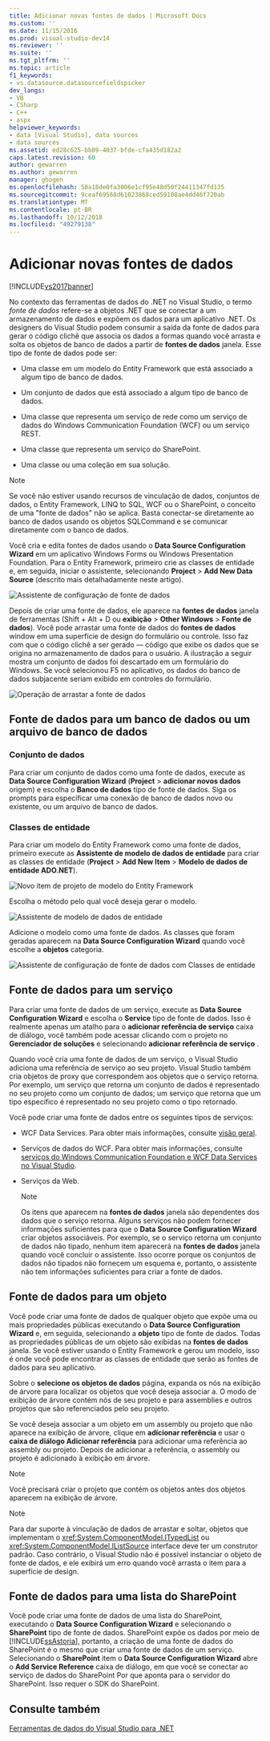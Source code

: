 ```yaml
---
title: Adicionar novas fontes de dados | Microsoft Docs
ms.custom: ''
ms.date: 11/15/2016
ms.prod: visual-studio-dev14
ms.reviewer: ''
ms.suite: ''
ms.tgt_pltfrm: ''
ms.topic: article
f1_keywords:
- vs.datasource.datasourcefieldspicker
dev_langs:
- VB
- CSharp
- C++
- aspx
helpviewer_keywords:
- data [Visual Studio], data sources
- data sources
ms.assetid: ed28c625-bb89-4037-bfde-cfa435d182a2
caps.latest.revision: 60
author: gewarren
ms.author: gewarren
manager: ghogen
ms.openlocfilehash: 50a18de0fa3006e1cf95e48d50f24411347fd135
ms.sourcegitcommit: 9ceaf69568d61023868ced59108ae4dd46f720ab
ms.translationtype: MT
ms.contentlocale: pt-BR
ms.lasthandoff: 10/12/2018
ms.locfileid: "49279138"
---
```

# <a name="add-new-data-sources"></a>Adicionar novas fontes de dados
[!INCLUDE[vs2017banner](../includes/vs2017banner.md)]

  
No contexto das ferramentas de dados do .NET no Visual Studio, o termo *fonte de dados* refere-se a objetos .NET que se conectar a um armazenamento de dados e expõem os dados para um aplicativo .NET. Os designers do Visual Studio podem consumir a saída da fonte de dados para gerar o código clichê que associa os dados a formas quando você arrasta e solta os objetos de banco de dados a partir de **fontes de dados** janela. Esse tipo de fonte de dados pode ser:  
  
-   Uma classe em um modelo do Entity Framework que está associado a algum tipo de banco de dados.  
  
-   Um conjunto de dados que está associado a algum tipo de banco de dados.  
  
-   Uma classe que representa um serviço de rede como um serviço de dados do Windows Communication Foundation (WCF) ou um serviço REST.  
  
-   Uma classe que representa um serviço do SharePoint.  
  
-   Uma classe ou uma coleção em sua solução.  
  
> [!NOTE]
>  Se você não estiver usando recursos de vinculação de dados, conjuntos de dados, o Entity Framework, LINQ to SQL, WCF ou o SharePoint, o conceito de uma "fonte de dados" não se aplica. Basta conectar-se diretamente ao banco de dados usando os objetos SQLCommand e se comunicar diretamente com o banco de dados.  
  
 Você cria e edita fontes de dados usando o **Data Source Configuration Wizard** em um aplicativo Windows Forms ou Windows Presentation Foundation. Para o Entity Framework, primeiro crie as classes de entidade e, em seguida, iniciar o assistente, selecionando **Project** > **Add New Data Source** (descrito mais detalhadamente neste artigo).  
  
 ![Assistente de configuração de fonte de dados](../data-tools/media/data-source-configuration-wizard.png "Assistente de configuração de fonte de dados")  
  
 Depois de criar uma fonte de dados, ele aparece na **fontes de dados** janela de ferramentas (Shift + Alt + D ou **exibição** > **Other Windows**  >  **Fonte de dados**). Você pode arrastar uma fonte de dados do **fontes de dados** window em uma superfície de design do formulário ou controle. Isso faz com que o código clichê a ser gerado — código que exibe os dados que se origina no armazenamento de dados para o usuário. A ilustração a seguir mostra um conjunto de dados foi descartado em um formulário do Windows. Se você selecionou F5 no aplicativo, os dados do banco de dados subjacente seriam exibido em controles do formulário.  
  
 ![Operação de arrastar a fonte de dados](../data-tools/media/raddata-data-source-drag-operation.png "raddata fonte de dados de operação de arrastar")  
  
## <a name="data-source-for-a-database-or-a-database-file"></a>Fonte de dados para um banco de dados ou um arquivo de banco de dados  
  
### <a name="dataset"></a>Conjunto de dados  
 Para criar um conjunto de dados como uma fonte de dados, execute as **Data Source Configuration Wizard** (**Project** > **adicionar novos dados** origem) e escolha o  **Banco de dados** tipo de fonte de dados. Siga os prompts para especificar uma conexão de banco de dados novo ou existente, ou um arquivo de banco de dados.  
  
### <a name="entity-classes"></a>Classes de entidade  
 Para criar um modelo do Entity Framework como uma fonte de dados, primeiro execute as **Assistente de modelo de dados de entidade** para criar as classes de entidade (**Project** > **Add New Item**  >  **Modelo de dados de entidade ADO.NET**).  
  
 ![Novo item de projeto de modelo do Entity Framework](../data-tools/media/raddata-new-entity-framework-model-project-item.png "raddata item de projeto de modelo de nova estrutura de entidades")  
  
 Escolha o método pelo qual você deseja gerar o modelo.  
  
 ![Assistente de modelo de dados de entidade](../data-tools/media/raddata-entity-data-model-wizard.png "raddata Assistente de modelo de dados de entidade")  
  
 Adicione o modelo como uma fonte de dados. As classes que foram geradas aparecem na **Data Source Configuration Wizard** quando você escolhe a **objetos** categoria.  
  
 ![Assistente de configuração de fonte de dados com Classes de entidade](../data-tools/media/raddata-data-source-configuration-wizard-with-entity-classes.png "raddata Data Source Configuration Wizard com Classes de entidade")  
  
## <a name="data-source-for-a-service"></a>Fonte de dados para um serviço  
 Para criar uma fonte de dados de um serviço, execute as **Data Source Configuration Wizard** e escolha o **Service** tipo de fonte de dados. Isso é realmente apenas um atalho para o **adicionar referência de serviço** caixa de diálogo, você também pode acessar clicando com o projeto no **Gerenciador de soluções** e selecionando **adicionar referência de serviço** .  
  
 Quando você cria uma fonte de dados de um serviço, o Visual Studio adiciona uma referência de serviço ao seu projeto. Visual Studio também cria objetos de proxy que correspondem aos objetos que o serviço retorna. Por exemplo, um serviço que retorna um conjunto de dados é representado no seu projeto como um conjunto de dados; um serviço que retorna que um tipo específico é representado no seu projeto como o tipo retornado.  
  
 Você pode criar uma fonte de dados entre os seguintes tipos de serviços:  
  
-   WCF Data Services. Para obter mais informações, consulte [visão geral](http://msdn.microsoft.com/library/7924cf94-c9a6-4015-afc9-f5d22b1743bb).  
  
-   Serviços de dados do WCF. Para obter mais informações, consulte [serviços do Windows Communication Foundation e WCF Data Services no Visual Studio](../data-tools/windows-communication-foundation-services-and-wcf-data-services-in-visual-studio.md).  
  
-   Serviços da Web.  
  
    > [!NOTE]
    >  Os itens que aparecem na **fontes de dados** janela são dependentes dos dados que o serviço retorna. Alguns serviços não podem fornecer informações suficientes para que o **Data Source Configuration Wizard** criar objetos associáveis. Por exemplo, se o serviço retorna um conjunto de dados não tipado, nenhum item aparecerá na **fontes de dados** janela quando você concluir o assistente. Isso ocorre porque os conjuntos de dados não tipados não fornecem um esquema e, portanto, o assistente não tem informações suficientes para criar a fonte de dados.  
  
## <a name="data-source-for-an-object"></a>Fonte de dados para um objeto  
 Você pode criar uma fonte de dados de qualquer objeto que expõe uma ou mais propriedades públicas executando o **Data Source Configuration Wizard** e, em seguida, selecionando a **objeto** tipo de fonte de dados. Todas as propriedades públicas de um objeto são exibidas na **fontes de dados** janela.   Se você estiver usando o Entity Framework e gerou um modelo, isso é onde você pode encontrar as classes de entidade que serão as fontes de dados para seu aplicativo.  
  
 Sobre o **selecione os objetos de dados** página, expanda os nós na exibição de árvore para localizar os objetos que você deseja associar a. O modo de exibição de árvore contém nós de seu projeto e para assemblies e outros projetos que são referenciados pelo seu projeto.  
  
 Se você deseja associar a um objeto em um assembly ou projeto que não aparece na exibição de árvore, clique em **adicionar referência** e usar o **caixa de diálogo Adicionar referência** para adicionar uma referência ao assembly ou projeto. Depois de adicionar a referência, o assembly ou projeto é adicionado à exibição em árvore.  
  
> [!NOTE]
>  Você precisará criar o projeto que contém os objetos antes dos objetos aparecem na exibição de árvore.  
  
> [!NOTE]
>  Para dar suporte à vinculação de dados de arrastar e soltar, objetos que implementam o <xref:System.ComponentModel.ITypedList> ou <xref:System.ComponentModel.IListSource> interface deve ter um construtor padrão. Caso contrário, o Visual Studio não é possível instanciar o objeto de fonte de dados, e ele exibirá um erro quando você arrasta o item para a superfície de design.  
  
## <a name="data-source-for-a-sharepoint-list"></a>Fonte de dados para uma lista do SharePoint  
 Você pode criar uma fonte de dados de uma lista do SharePoint, executando o **Data Source Configuration Wizard** e selecionando o **SharePoint** tipo de fonte de dados. SharePoint expõe os dados por meio de [!INCLUDE[ssAstoria](../includes/ssastoria-md.md)], portanto, a criação de uma fonte de dados do SharePoint é o mesmo que criar uma fonte de dados de um serviço. Selecionando o **SharePoint** item o **Data Source Configuration Wizard** abre o **Add Service Reference** caixa de diálogo, em que você se conectar ao serviço de dados do SharePoint Por que aponta para o servidor do SharePoint.  Isso requer o SDK do SharePoint.  
  
## <a name="see-also"></a>Consulte também  
 [Ferramentas de dados do Visual Studio para .NET](../data-tools/visual-studio-data-tools-for-dotnet.md)

